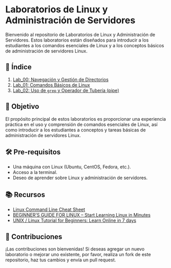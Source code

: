 # Laboratorios de Linux y Administración de Servidores

Bienvenido al repositorio de Laboratorios de Linux y Administración de Servidores. Estos laboratorios están diseñados para introducir a los estudiantes a los comandos esenciales de Linux y a los conceptos básicos de administración de servidores Linux.


## 📖 Índice

1. [Lab_00: Navegación y Gestión de Directorios](https://github.com/Mjcev/LINUX_LAB/blob/master/Lab_00) 
2. [Lab_01: Comandos Básicos de Linux](https://github.com/Mjcev/LINUX_LAB/tree/master/Lab_01)
3. [Lab_02: Uso de `grep` y Operador de Tubería (pipe)](https://github.com/Mjcev/LINUX_LAB/tree/master/Lab_02)
<!-- Agrega más laboratorios en la lista conforme los crees. -->

## 🎯 Objetivo

El propósito principal de estos laboratorios es proporcionar una experiencia práctica en el uso y comprensión de comandos esenciales de Linux, así como introducir a los estudiantes a conceptos y tareas básicas de administración de servidores Linux.

## 🛠️ Pre-requisitos

- Una máquina con Linux (Ubuntu, CentOS, Fedora, etc.).
- Acceso a la terminal.
- Deseo de aprender sobre Linux y administración de servidores.

## 📚 Recursos

- [Linux Command Line Cheat Sheet](https://www.cheatography.com/davechild/cheat-sheets/linux-command-line/)
- [BEGINNER’S GUIDE FOR LINUX – Start Learning Linux in Minutes](https://www.tecmint.com/free-online-linux-learning-guide-for-beginners/)
- [UNIX / Linux Tutorial for Beginners: Learn Online in 7 days](https://www.guru99.com/unix-linux-tutorial.html)

## 📝 Contribuciones

¡Las contribuciones son bienvenidas! Si deseas agregar un nuevo laboratorio o mejorar uno existente, por favor, realiza un fork de este repositorio, haz tus cambios y envía un pull request.


